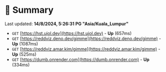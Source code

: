 # 📖 Summary
Last updated: **14/8/2024, 5:26:31 PG "Asia/Kuala_Lumpur"**

- `GET` [https://hst.ujol.dev](https://hst.ujol.dev) - **Up** (657ms)
- `GET` [https://reddviz.deno.dev/gimme](https://reddviz.deno.dev/gimme) - **Up** (1087ms)
- `GET` [https://reddviz.amar.kim/gimme](https://reddviz.amar.kim/gimme) - **Up** (525ms)
- `GET` [https://dumb.onrender.com](https://dumb.onrender.com) - **Up** (334ms)
